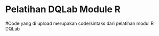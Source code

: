 # Pelatihan DQLab Module R
#Code yang di upload merupakan code/sintaks dari pelatihan modul R DQLab
